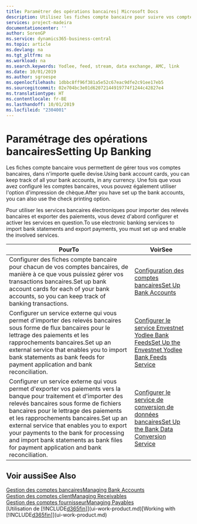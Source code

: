 ```yaml
---
title: Paramétrer des opérations bancaires| Microsoft Docs
description: Utilisez les fiches compte bancaire pour suivre vos comptes bancaires et paramétrer le flux bancaire, telles que Yodlee, pour échanger des données.
services: project-madeira
documentationcenter: ''
author: SorenGP
ms.service: dynamics365-business-central
ms.topic: article
ms.devlang: na
ms.tgt_pltfrm: na
ms.workload: na
ms.search.keywords: Yodlee, feed, stream, data exchange, AMC, link
ms.date: 10/01/2019
ms.author: sgroespe
ms.openlocfilehash: 1dbbc8ff96f381a5e52c67eac9dfe2c91ee17eb5
ms.sourcegitcommit: 02e704bc3e01d62072144919774f1244c42827e4
ms.translationtype: HT
ms.contentlocale: fr-BE
ms.lasthandoff: 10/01/2019
ms.locfileid: "2304001"
---
```

# <a name="setting-up-banking"></a><span data-ttu-id="8734a-103">Paramétrage des opérations bancaires</span><span class="sxs-lookup"><span data-stu-id="8734a-103">Setting Up Banking</span></span>
<span data-ttu-id="8734a-104">Les fiches compte bancaire vous permettent de gérer tous vos comptes bancaires, dans n'importe quelle devise.</span><span class="sxs-lookup"><span data-stu-id="8734a-104">Using bank account cards, you can keep track of all your bank accounts, in any currency.</span></span> <span data-ttu-id="8734a-105">Une fois que vous avez configuré les comptes bancaires, vous pouvez également utiliser l'option d'impression de chèque.</span><span class="sxs-lookup"><span data-stu-id="8734a-105">After you have set up the bank accounts, you can also use the check printing option.</span></span>

<span data-ttu-id="8734a-106">Pour utiliser les services bancaires électroniques pour importer des relevés bancaires et exporter des paiements, vous devez d'abord configurer et activer les services en question.</span><span class="sxs-lookup"><span data-stu-id="8734a-106">To use electronic banking services to import bank statements and  export payments, you must set up and enable the involved services.</span></span>

| <span data-ttu-id="8734a-107">Pour</span><span class="sxs-lookup"><span data-stu-id="8734a-107">To</span></span> | <span data-ttu-id="8734a-108">Voir</span><span class="sxs-lookup"><span data-stu-id="8734a-108">See</span></span> |
| --- | --- |
| <span data-ttu-id="8734a-109">Configurer des fiches compte bancaire pour chacun de vos comptes bancaires, de manière à ce que vous puissiez gérer vos transactions bancaires.</span><span class="sxs-lookup"><span data-stu-id="8734a-109">Set up bank account cards for each of your bank accounts, so you can keep track of banking transactions.</span></span> |[<span data-ttu-id="8734a-110">Configuration des comptes bancaires</span><span class="sxs-lookup"><span data-stu-id="8734a-110">Set Up Bank Accounts</span></span>](bank-how-setup-bank-accounts.md) |
| <span data-ttu-id="8734a-111">Configurer un service externe qui vous permet d'importer des relevés bancaires sous forme de flux bancaires pour le lettrage des paiements et les rapprochements bancaires.</span><span class="sxs-lookup"><span data-stu-id="8734a-111">Set up an external service that enables you to import bank statements as bank feeds for payment application and bank reconciliation.</span></span> |[<span data-ttu-id="8734a-112">Configurer le service Envestnet Yodlee Bank Feeds</span><span class="sxs-lookup"><span data-stu-id="8734a-112">Set Up the Envestnet Yodlee Bank Feeds Service</span></span>](bank-how-setup-bank-statement-service.md) |
| <span data-ttu-id="8734a-113">Configurer un service externe qui vous permet d'exporter vos paiements vers la banque pour traitement et d'importer des relevés bancaires sous forme de fichiers bancaires pour le lettrage des paiements et les rapprochements bancaires.</span><span class="sxs-lookup"><span data-stu-id="8734a-113">Set up an external service that enables you to export your payments to the bank for processing  and import bank statements as bank files for payment application and bank reconciliation.</span></span> |[<span data-ttu-id="8734a-114">Configurer le service de conversion de données bancaires</span><span class="sxs-lookup"><span data-stu-id="8734a-114">Set Up the Bank Data Conversion Service</span></span>](bank-how-setup-bank-data-conversion-service.md) |

## <a name="see-also"></a><span data-ttu-id="8734a-115">Voir aussi</span><span class="sxs-lookup"><span data-stu-id="8734a-115">See Also</span></span>
[<span data-ttu-id="8734a-116">Gestion des comptes bancaires</span><span class="sxs-lookup"><span data-stu-id="8734a-116">Managing Bank Accounts</span></span>](bank-manage-bank-accounts.md)  
[<span data-ttu-id="8734a-117">Gestion des comptes client</span><span class="sxs-lookup"><span data-stu-id="8734a-117">Managing Receivables</span></span>](receivables-manage-receivables.md)  
[<span data-ttu-id="8734a-118">Gestion des comptes fournisseur</span><span class="sxs-lookup"><span data-stu-id="8734a-118">Managing Payables</span></span>](payables-manage-payables.md)  
<span data-ttu-id="8734a-119">[Utilisation de [!INCLUDE[d365fin](includes/d365fin_md.md)]](ui-work-product.md)</span><span class="sxs-lookup"><span data-stu-id="8734a-119">[Working with [!INCLUDE[d365fin](includes/d365fin_md.md)]](ui-work-product.md)</span></span>
